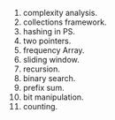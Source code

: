 
1. complexity analysis.
2. collections framework.
3. hashing in PS.
4. two pointers.
5. frequency Array.
6. sliding window.
7. recursion.
8. binary search.
9. prefix sum.
10. bit manipulation.
11. counting.